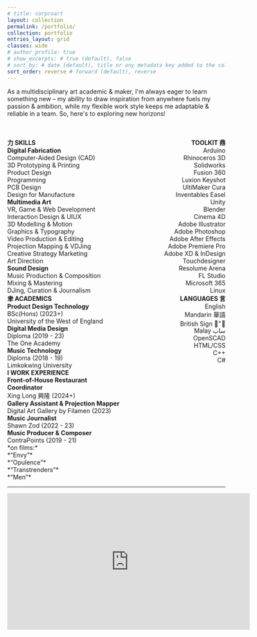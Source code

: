 ```yaml
---
# title: corproart
layout: collection
permalink: /portfolio/
collection: portfolio
entries_layout: grid
classes: wide
# author_profile: true
# show_excerpts: # true (default), false
# sort_by: # date (default), title or any metadata key added to the collection's documents
sort_order: reverse # forward (default), reverse
---
```


<!-- <style>
  /* --- Font Import --- */
  @font-face {
    font-family: 'Tuner';
    /* Adjust paths if your font files are located elsewhere or have different names */
    src: url('/assets/fonts/Tuner.woff2') format('woff2'), /* Modern Browsers */
         url('/assets/fonts/Tuner.woff') format('woff');   /* Older Browsers */
    font-weight: normal;
    font-style: normal;
  }

  /* --- Apply Tuner Font to the Resume Content --- */
  .resume-custom-font-area {
    font-family: 'Tuner', -apple-system, BlinkMacSystemFont, "Segoe UI", Roboto, "Helvetica Neue", Arial, sans-serif, "Apple Color Emoji", "Segoe UI Emoji", "Segoe UI Symbol";
    /* Add a fallback font stack */
    line-height: 1.5; /* Adjust for readability with Tuner */
  }
</style> -->
<!-- <div class="resume-custom-font-area"> -->
As a multidisciplinary art academic & maker, I'm always eager to learn something new –
my ability to draw inspiration from anywhere fuels
my passion & ambition, while my flexible work
style keeps me adaptable & reliable in a team.
So, here's to exploring new horizons!

<br>

<br>

<div style="display: flex; width: 100%; align-items: flex-start;">
  <!-- Left Column -->
  <div style="width: 55%; padding-right: 30px;">
    <strong>力 SKILLS</strong><br>
    <strong>Digital Fabrication</strong><br>
        Computer-Aided Design (CAD)<br>
        3D Prototyping & Printing<br>
        Product Design<br>
        Programming<br>
        PCB Design<br>
        Design for Manufacture<br>
    <strong>Multimedia Art</strong><br>
        VR, Game & Web Development<br>
        Interaction Design & UIUX<br>
        3D Modelling & Motion<br>
        Graphics & Typography<br>
        Video Production & Editing<br>
        Projection Mapping & VDJing<br>
        Creative Strategy Marketing<br>
        Art Direction<br>
    <strong>Sound Design</strong><br>
        Music Production & Composition<br>
        Mixing & Mastering<br>
        DJing, Curation & Journalism
    <br>
    <strong>聿 ACADEMICS</strong><br>
    <strong>Product Design Technology</strong><br>
        BSc(Hons) (2023+)<br>
        University of the West of England<br>
    <strong>Digital Media Design</strong><br>
        Diploma (2019 - 23)<br>
        The One Academy<br>
    <strong>Music Technology</strong><br>
        Diploma (2018 - 19)<br>
        Limkokwing University
    <br>
    <strong>I WORK EXPERIENCE</strong><br>
    <strong>Front-of-House Restaurant Coordinator</strong><br>
        Xing Long 興隆 (2024+)<br>
    <strong>Gallery Assistant & Projection Mapper</strong><br>
        Digital Art Gallery by Filamen (2023)<br>
    <strong>Music Journalist</strong><br>
        Shawn Zod (2022 - 23)<br>
    <strong>Music Producer & Composer</strong><br>
        ContraPoints (2019 - 21)<br>
        *on films:*<br>
            *“Envy”*<br>
            *“Opulence”*<br>
            *“Transtrenders”*<br>
            *“Men”*
  </div>

  <!-- Right Column -->
  <div style="width: 45%; text-align: right;">
    <strong>TOOLKIT 鼎</strong><br>
    Arduino<br>
    Rhinoceros 3D<br>
    Solidworks<br>
    Fusion 360<br>
    Luxion Keyshot<br>
    UltiMaker Cura<br>
    Inventables Easel<br>
    Unity<br>
    Blender<br>
    Cinema 4D<br>
    Adobe Illustrator<br>
    Adobe Photoshop<br>
    Adobe After Effects<br>
    Adobe Premiere Pro<br>
    Adobe XD & InDesign<br>
    Touchdesigner<br>
    Resolume Arena<br>
    FL Studio<br>
    Microsoft 365<br>
    Linux
    <br>
    <strong>LANGUAGES 言</strong><br>
    English<br>
    Mandarin 華語<br>
    British Sign 🤟<sup>+</sup>🧏<br>
    Malay ساب<br>
    OpenSCAD<br>
    HTML/CSS<br>
    C++<br>
    C#
  </div>
</div>

***

<iframe width="560" height="315" src="https://www.youtube.com/embed/g9JDMQ1mcVI?si=RQnQ6qZswMxTkfUq&amp;controls=0" title="YouTube video player" frameborder="0" allow="accelerometer; autoplay; clipboard-write; encrypted-media; gyroscope; picture-in-picture; web-share" referrerpolicy="strict-origin-when-cross-origin" allowfullscreen></iframe>

